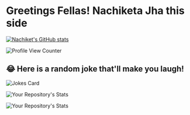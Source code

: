 # Greetings Fellas! Nachiketa Jha this side
[![Nachiket's GitHub stats](https://github-readme-stats.vercel.app/api?username=NachiketaJha)](https://github.com/anuraghazra/github-readme-stats)

![Profile View Counter](https://komarev.com/ghpvc/?username=NachiketaJha)

## 😂 Here is a random joke that'll make you laugh!
![Jokes Card](https://readme-jokes.vercel.app/api)

![Your Repository's Stats](https://contrib.rocks/image?repo=NachiketaJha/Python)

![Your Repository's Stats](https://github-readme-stats.vercel.app/api/top-langs/?username=NachiketaJha&theme=blue-green)

